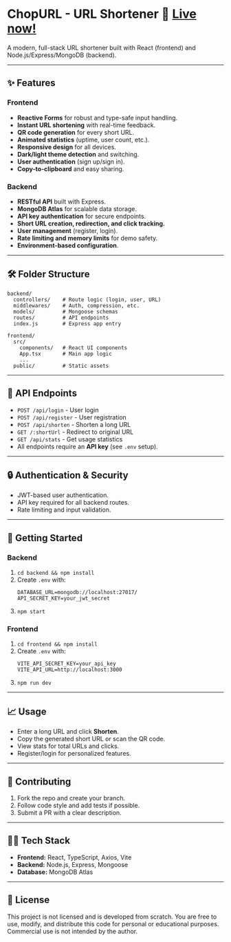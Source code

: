 # ChopURL - URL Shortener 🚀 [Live now!](https://url-shortner-amber-pi.vercel.app/)

A modern, full-stack URL shortener built with React (frontend) and Node.js/Express/MongoDB (backend).

---

## ✨ Features

### Frontend
- **Reactive Forms** for robust and type-safe input handling.
- **Instant URL shortening** with real-time feedback.
- **QR code generation** for every short URL.
- **Animated statistics** (uptime, user count, etc.).
- **Responsive design** for all devices.
- **Dark/light theme detection** and switching.
- **User authentication** (sign up/sign in).
- **Copy-to-clipboard** and easy sharing.

### Backend
- **RESTful API** built with Express.
- **MongoDB Atlas** for scalable data storage.
- **API key authentication** for secure endpoints.
- **Short URL creation, redirection, and click tracking.**
- **User management** (register, login).
- **Rate limiting and memory limits** for demo safety.
- **Environment-based configuration**.

---

## 🛠️ Folder Structure

```
backend/
  controllers/    # Route logic (login, user, URL)
  middlewares/    # Auth, compression, etc.
  models/         # Mongoose schemas
  routes/         # API endpoints
  index.js        # Express app entry

frontend/
  src/
    components/   # React UI components
    App.tsx       # Main app logic
    ...
  public/         # Static assets
```

---

## 🔗 API Endpoints

- `POST /api/login` - User login
- `POST /api/register` - User registration
- `POST /api/shorten` - Shorten a long URL
- `GET /:shortUrl` - Redirect to original URL
- `GET /api/stats` - Get usage statistics
- All endpoints require an **API key** (see `.env` setup).

---

## 🔒 Authentication & Security

- JWT-based user authentication.
- API key required for all backend routes.
- Rate limiting and input validation.

---

## 🚀 Getting Started

### Backend
1. `cd backend && npm install`
2. Create `.env` with:
   ```
   DATABASE_URL=mongodb://localhost:27017/
   API_SECRET_KEY=your_jwt_secret
   ```
3. `npm start`

### Frontend
1. `cd frontend && npm install`
2. Create `.env` with:
   ```
   VITE_API_SECRET_KEY=your_api_key
   VITE_API_URL=http://localhost:3000
   ```
3. `npm run dev`

---

## 📈 Usage

- Enter a long URL and click **Shorten**.
- Copy the generated short URL or scan the QR code.
- View stats for total URLs and clicks.
- Register/login for personalized features.

---

## 🤝 Contributing

1. Fork the repo and create your branch.
2. Follow code style and add tests if possible.
3. Submit a PR with a clear description.

---

## 🧑‍💻 Tech Stack

- **Frontend:** React, TypeScript, Axios, Vite
- **Backend:** Node.js, Express, Mongoose
- **Database:** MongoDB Atlas

---

## 📄 License

This project is not licensed and is developed from scratch.
You are free to use, modify, and distribute this code for personal or educational purposes.  
Commercial use is not intended by the author.  